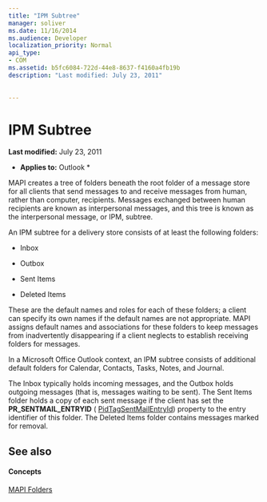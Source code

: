 ```yaml
---
title: "IPM Subtree"
manager: soliver
ms.date: 11/16/2014
ms.audience: Developer
localization_priority: Normal
api_type:
- COM
ms.assetid: b5fc6084-722d-44e8-8637-f4160a4fb19b
description: "Last modified: July 23, 2011"
 
 
---
```


# IPM Subtree

 **Last modified:** July 23, 2011 
  
 * **Applies to:** Outlook * 
  
MAPI creates a tree of folders beneath the root folder of a message store for all clients that send messages to and receive messages from human, rather than computer, recipients. Messages exchanged between human recipients are known as interpersonal messages, and this tree is known as the interpersonal message, or IPM, subtree. 
  
An IPM subtree for a delivery store consists of at least the following folders:
  
- Inbox
    
- Outbox
    
- Sent Items
    
- Deleted Items
    
These are the default names and roles for each of these folders; a client can specify its own names if the default names are not appropriate. MAPI assigns default names and associations for these folders to keep messages from inadvertently disappearing if a client neglects to establish receiving folders for messages. 
  
In a Microsoft Office Outlook context, an IPM subtree consists of additional default folders for Calendar, Contacts, Tasks, Notes, and Journal.
  
The Inbox typically holds incoming messages, and the Outbox holds outgoing messages (that is, messages waiting to be sent). The Sent Items folder holds a copy of each sent message if the client has set the **PR_SENTMAIL_ENTRYID** ( [PidTagSentMailEntryId](pidtagsentmailentryid-canonical-property.md)) property to the entry identifier of this folder. The Deleted Items folder contains messages marked for removal. 
  
## See also

#### Concepts

[MAPI Folders](mapi-folders.md)

